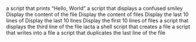  a script that prints “Hello, World”
a script that displays a confused smiley 
Display the content of the file
Display the content of files
Display the last 10 lines of 
Display the last 10 lines
Display the first 10 lines of files
a script that displays the third line of the file iacta
a shell script that creates a file 
 a script that writes into a file
 a script that duplicates the last line of the file
